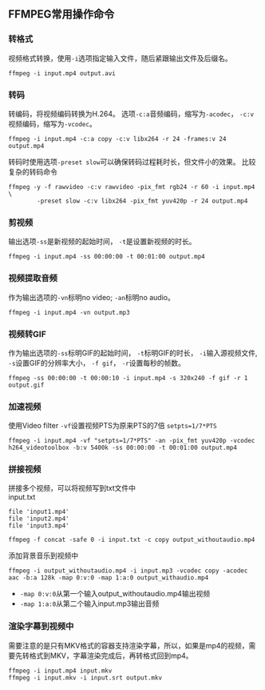 ## FFMPEG常用操作命令

### 转格式
视频格式转换，使用`-i`选项指定输入文件，随后紧跟输出文件及后缀名。
```
ffmpeg -i input.mp4 output.avi
```

### 转码
转编码，将视频编码转换为H.264。 选项`-c:a`音频编码，缩写为`-acodec`， `-c:v`视频编码，缩写为`-vcodec`。
```
ffmpeg -i input.mp4 -c:a copy -c:v libx264 -r 24 -frames:v 24 output.mp4
```
转码时使用选项`-preset slow`可以确保转码过程耗时长，但文件小的效果。
比较复杂的转码命令
```
ffmpeg -y -f rawvideo -c:v rawvideo -pix_fmt rgb24 -r 60 -i input.mp4 \
        -preset slow -c:v libx264 -pix_fmt yuv420p -r 24 output.mp4
```

### 剪视频
输出选项`-ss`是新视频的起始时间， `-t`是设置新视频的时长。
```
ffmpeg -i input.mp4 -ss 00:00:00 -t 00:01:00 output.mp4
```
### 视频提取音频
作为输出选项的`-vn`标明no video; `-an`标明no audio。
```
ffmpeg -i input.mp4 -vn output.mp3
```
### 视频转GIF
作为输出选项的`-ss`标明GIF的起始时间， `-t`标明GIF的时长， `-i`输入源视频文件, `-s`设置GIF的分辨率大小， `-f gif`， `-r`设置每秒的帧数。
```
ffmpeg -ss 00:00:00 -t 00:00:10 -i input.mp4 -s 320x240 -f gif -r 1 output.gif
```

### 加速视频
使用Video filter `-vf`设置视频PTS为原来PTS的7倍 `setpts=1/7*PTS`
```
ffmpeg -i input.mp4 -vf "setpts=1/7*PTS" -an -pix_fmt yuv420p -vcodec h264_videotoolbox -b:v 5400k -ss 00:00:00 -t 00:01:00 output.mp4
```

### 拼接视频

拼接多个视频，可以将视频写到txt文件中  
input.txt
```
file 'input1.mp4'
file 'input2.mp4'
file 'input3.mp4'
```
```
ffmpeg -f concat -safe 0 -i input.txt -c copy output_withoutaudio.mp4
```

添加背景音乐到视频中
```
ffmpeg -i output_withoutaudio.mp4 -i input.mp3 -vcodec copy -acodec aac -b:a 128k -map 0:v:0 -map 1:a:0 output_withaudio.mp4
```
- `-map 0:v:0`从第一个输入output_withoutaudio.mp4输出视频  
- `-map 1:a:0`从第二个输入input.mp3输出音频


### 渲染字幕到视频中
需要注意的是只有MKV格式的容器支持渲染字幕，所以，如果是mp4的视频，需要先转格式到MKV，字幕渲染完成后，再转格式回到mp4。 
```
ffmpeg -i input.mp4 input.mkv
ffmpeg -i input.mkv -i input.srt output.mkv
```
